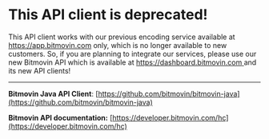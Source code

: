 # This API client is deprecated!
This API client works with our previous encoding service available at https://app.bitmovin.com only, which is no longer available to new customers. So, if you are planning to integrate our services, please use our new Bitmovin API which is available at [https://dashboard.bitmovin.com ](https://dashboard.bitmovin.com) and its new API clients!

---

**Bitmovin Java API Client**: [https://github.com/bitmovin/bitmovin-java](https://github.com/bitmovin/bitmovin-java) 

**Bitmovin API documentation:** [https://developer.bitmovin.com/hc](https://developer.bitmovin.com/hc) 